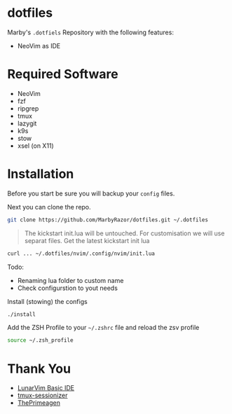 # dotfiles

Marby's `.dotfiels` Repository with the following features:

- NeoVim as IDE

# Required Software

- NeoVim
- fzf
- ripgrep
- tmux
- lazygit
- k9s
- stow
- xsel (on X11)

# Installation 

Before you start be sure you will backup your `config` files.

Next you can clone the repo.
```sh
git clone https://github.com/MarbyRazor/dotfiles.git ~/.dotfiles
```
> The kickstart init.lua will be untouched. For customisation we will use separat files.
Get the latest kickstart init lua

```sh
curl ... ~/.dotfiles/nvim/.config/nvim/init.lua
```

Todo: 
- Renaming lua folder to custom name
- Check configurstion to yout needs

Install (stowing) the configs
```sh
./install
```

Add the ZSH Profile to your `~/.zshrc` file and reload the zsv profile
```sh
source ~/.zsh_profile
```

# Thank You

- [LunarVim Basic IDE](https://github.com/LunarVim/nvim-basic-ide) 
- [tmux-sessionizer](https://github.com/edr3x/tmux-sessionizer) 
- [ThePrimeagen](https://github.com/ThePrimeagen/)
